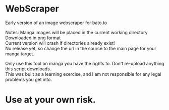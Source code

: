 # WebScraper
Early version of an image webscraper for bato.to

Notes: Manga images will be placed in the current working directory   
Downloaded in png format  
Current version will crash if directories already exist!  
No release yet, so change the url in the source to the main page for your manga target.

Only use this tool on manga you have the rights to. Don't re-upload anything this script downloads.   
This was built as a learning exercise, and I am not responsible for any legal problems you get into.  
# Use at your own risk.
